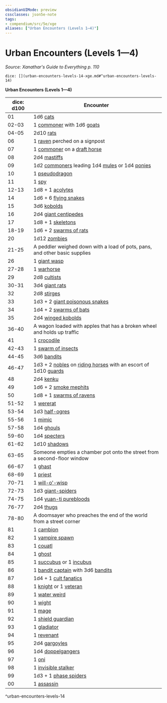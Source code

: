 ```yaml
---
obsidianUIMode: preview
cssclasses: json5e-note
tags:
- compendium/src/5e/xge
aliases: ["Urban Encounters (Levels 1—4)"]
---
```

# Urban Encounters (Levels 1—4)
*Source: Xanathar's Guide to Everything p. 110* 

`dice: [](urban-encounters-levels-14-xge.md#^urban-encounters-levels-14)`

**Urban Encounters (Levels 1—4)**

| dice: d100 | Encounter |
|------------|-----------|
| 01 | 1d6 [cats](/3-Mechanics/CLI/bestiary/beast/cat.md) |
| 02-03 | 1 [commoner](/3-Mechanics/CLI/bestiary/humanoid/commoner.md) with 1d6 [goats](/3-Mechanics/CLI/bestiary/beast/goat.md) |
| 04-05 | 2d10 [rats](/3-Mechanics/CLI/bestiary/beast/rat.md) |
| 06 | 1 [raven](/3-Mechanics/CLI/bestiary/beast/raven.md) perched on a signpost |
| 07 | 1 [commoner](/3-Mechanics/CLI/bestiary/humanoid/commoner.md) on a [draft horse](/3-Mechanics/CLI/bestiary/beast/draft-horse.md) |
| 08 | 2d4 [mastiffs](/3-Mechanics/CLI/bestiary/beast/mastiff.md) |
| 09 | 1d2 [commoners](/3-Mechanics/CLI/bestiary/humanoid/commoner.md) leading 1d4 [mules](/3-Mechanics/CLI/bestiary/beast/mule.md) or 1d4 [ponies](/3-Mechanics/CLI/bestiary/beast/pony.md) |
| 10 | 1 [pseudodragon](/3-Mechanics/CLI/bestiary/dragon/pseudodragon.md) |
| 11 | 1 [spy](/3-Mechanics/CLI/bestiary/humanoid/spy.md) |
| 12-13 | 1d8 + 1 [acolytes](/3-Mechanics/CLI/bestiary/humanoid/acolyte.md) |
| 14 | 1d6 + 6 [flying snakes](/3-Mechanics/CLI/bestiary/beast/flying-snake.md) |
| 15 | 3d6 [kobolds](/3-Mechanics/CLI/bestiary/humanoid/kobold.md) |
| 16 | 2d4 [giant centipedes](/3-Mechanics/CLI/bestiary/beast/giant-centipede.md) |
| 17 | 1d8 + 1 [skeletons](/3-Mechanics/CLI/bestiary/undead/skeleton.md) |
| 18-19 | 1d6 + 2 [swarms of rats](/3-Mechanics/CLI/bestiary/beast/swarm-of-rats.md) |
| 20 | 1d12 [zombies](/3-Mechanics/CLI/bestiary/undead/zombie.md) |
| 21-25 | A peddler weighed down with a load of pots, pans, and other basic supplies |
| 26 | 1 [giant wasp](/3-Mechanics/CLI/bestiary/beast/giant-wasp.md) |
| 27-28 | 1 [warhorse](/3-Mechanics/CLI/bestiary/beast/warhorse.md) |
| 29 | 2d8 [cultists](/3-Mechanics/CLI/bestiary/humanoid/cultist.md) |
| 30-31 | 3d4 [giant rats](/3-Mechanics/CLI/bestiary/beast/giant-rat.md) |
| 32 | 2d8 [stirges](/3-Mechanics/CLI/bestiary/beast/stirge.md) |
| 33 | 1d3 + 2 [giant poisonous snakes](/3-Mechanics/CLI/bestiary/beast/giant-poisonous-snake.md) |
| 34 | 1d4 + 2 [swarms of bats](/3-Mechanics/CLI/bestiary/beast/swarm-of-bats.md) |
| 35 | 2d4 [winged kobolds](/3-Mechanics/CLI/bestiary/humanoid/winged-kobold.md) |
| 36-40 | A wagon loaded with apples that has a broken wheel and holds up traffic |
| 41 | 1 [crocodile](/3-Mechanics/CLI/bestiary/beast/crocodile.md) |
| 42-43 | 1 [swarm of insects](/3-Mechanics/CLI/bestiary/beast/swarm-of-insects.md) |
| 44-45 | 3d6 [bandits](/3-Mechanics/CLI/bestiary/humanoid/bandit.md) |
| 46-47 | 1d3 + 2 [nobles](/3-Mechanics/CLI/bestiary/humanoid/noble.md) on [riding horses](/3-Mechanics/CLI/bestiary/beast/riding-horse.md) with an escort of 1d10 [guards](/3-Mechanics/CLI/bestiary/humanoid/guard.md) |
| 48 | 2d4 [kenku](/3-Mechanics/CLI/bestiary/humanoid/kenku.md) |
| 49 | 1d6 + 2 [smoke mephits](/3-Mechanics/CLI/bestiary/elemental/smoke-mephit.md) |
| 50 | 1d8 + 1 [swarms of ravens](/3-Mechanics/CLI/bestiary/beast/swarm-of-ravens.md) |
| 51-52 | 1 [wererat](/3-Mechanics/CLI/bestiary/humanoid/wererat.md) |
| 53-54 | 1d3 [half-ogres](/3-Mechanics/CLI/bestiary/giant/half-ogre-ogrillon.md) |
| 55-56 | 1 [mimic](/3-Mechanics/CLI/bestiary/monstrosity/mimic.md) |
| 57-58 | 1d4 [ghouls](/3-Mechanics/CLI/bestiary/undead/ghoul.md) |
| 59-60 | 1d4 [specters](/3-Mechanics/CLI/bestiary/undead/specter.md) |
| 61-62 | 1d10 [shadows](/3-Mechanics/CLI/bestiary/undead/shadow.md) |
| 63-65 | Someone empties a chamber pot onto the street from a second-floor window |
| 66-67 | 1 [ghast](/3-Mechanics/CLI/bestiary/undead/ghast.md) |
| 68-69 | 1 [priest](/3-Mechanics/CLI/bestiary/humanoid/priest.md) |
| 70-71 | 1 [will-o'-wisp](/3-Mechanics/CLI/bestiary/undead/will-o-wisp.md) |
| 72-73 | 1d3 [giant-spiders](/3-Mechanics/CLI/bestiary/beast/giant-spider.md) |
| 74-75 | 1d4 [yuan-ti purebloods](/3-Mechanics/CLI/bestiary/humanoid/yuan-ti-pureblood.md) |
| 76-77 | 2d4 [thugs](/3-Mechanics/CLI/bestiary/humanoid/thug.md) |
| 78-80 | A doomsayer who preaches the end of the world from a street corner |
| 81 | 1 [cambion](/3-Mechanics/CLI/bestiary/fiend/cambion.md) |
| 82 | 1 [vampire spawn](/3-Mechanics/CLI/bestiary/undead/vampire-spawn.md) |
| 83 | 1 [couatl](/3-Mechanics/CLI/bestiary/celestial/couatl.md) |
| 84 | 1 [ghost](/3-Mechanics/CLI/bestiary/undead/ghost.md) |
| 85 | 1 [succubus](/3-Mechanics/CLI/bestiary/fiend/succubus.md) or 1 [incubus](/3-Mechanics/CLI/bestiary/fiend/incubus.md) |
| 86 | 1 [bandit captain](/3-Mechanics/CLI/bestiary/humanoid/bandit-captain.md) with 3d6 [bandits](/3-Mechanics/CLI/bestiary/humanoid/bandit.md) |
| 87 | 1d4 + 1 [cult fanatics](/3-Mechanics/CLI/bestiary/humanoid/cult-fanatic.md) |
| 88 | 1 [knight](/3-Mechanics/CLI/bestiary/humanoid/knight.md) or 1 [veteran](/3-Mechanics/CLI/bestiary/humanoid/veteran.md) |
| 89 | 1 [water weird](/3-Mechanics/CLI/bestiary/elemental/water-weird.md) |
| 90 | 1 [wight](/3-Mechanics/CLI/bestiary/undead/wight.md) |
| 91 | 1 [mage](/3-Mechanics/CLI/bestiary/humanoid/mage.md) |
| 92 | 1 [shield guardian](/3-Mechanics/CLI/bestiary/construct/shield-guardian.md) |
| 93 | 1 [gladiator](/3-Mechanics/CLI/bestiary/humanoid/gladiator.md) |
| 94 | 1 [revenant](/3-Mechanics/CLI/bestiary/undead/revenant.md) |
| 95 | 2d4 [gargoyles](/3-Mechanics/CLI/bestiary/elemental/gargoyle.md) |
| 96 | 1d4 [doppelgangers](/3-Mechanics/CLI/bestiary/monstrosity/doppelganger.md) |
| 97 | 1 [oni](/3-Mechanics/CLI/bestiary/giant/oni.md) |
| 98 | 1 [invisible stalker](/3-Mechanics/CLI/bestiary/elemental/invisible-stalker.md) |
| 99 | 1d3 + 1 [phase spiders](/3-Mechanics/CLI/bestiary/monstrosity/phase-spider.md) |
| 00 | 1 [assassin](/3-Mechanics/CLI/bestiary/humanoid/assassin.md) |
^urban-encounters-levels-14